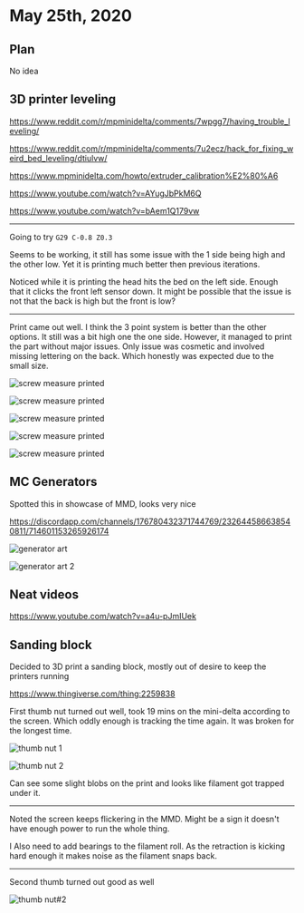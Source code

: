 # May 25th, 2020

## Plan

No idea

## 3D printer leveling

https://www.reddit.com/r/mpminidelta/comments/7wpgg7/having_trouble_leveling/

https://www.reddit.com/r/mpminidelta/comments/7u2ecz/hack_for_fixing_weird_bed_leveling/dtiulvw/

https://www.mpminidelta.com/howto/extruder_calibration%E2%80%A6

https://www.youtube.com/watch?v=AYugJbPkM6Q

https://www.youtube.com/watch?v=bAem1Q179vw

---

Going to try `G29 C-0.8 Z0.3`

Seems to be working, it still has some issue with the 1 side being high and the other low. Yet it is printing much better then previous iterations.

Noticed while it is printing the head hits the bed on the left side. Enough that it clicks the front left sensor down. It might be possible that the issue is not that the back is high but the front is low?

---

Print came out well. I think the 3 point system is better than the other options. It still was a bit high one the one side. However, it managed to print the part without major issues. Only issue was cosmetic and involved missing lettering on the back. Which honestly was expected due to the small size.

![screw measure printed](images/2020_05_25_17.57.47.jpg)

![screw measure printed](images/2020_05_25_17.57.50.jpg)

![screw measure printed](images/2020_05_25_18.03.31.jpg)

![screw measure printed](images/2020_05_25_18.10.57.jpg)

![screw measure printed](images/2020_05_25_18.55.32.jpg)

## MC Generators

Spotted this in showcase of MMD, looks very nice

https://discordapp.com/channels/176780432371744769/232644586638540811/714601153265926174

![generator art](images/2020_05_25_neatGeneratorArt.png)

![generator art 2](images/2020_05_25_neatGeneratorArt2.png)

## Neat videos

https://www.youtube.com/watch?v=a4u-pJmIUek

## Sanding block

Decided to 3D print a sanding block, mostly out of desire to keep the printers running

https://www.thingiverse.com/thing:2259838

First thumb nut turned out well, took 19 mins on the mini-delta according to the screen. Which oddly enough is tracking the time again. It was broken for the longest time.

![thumb nut 1](images/2020_05_25_21.30.52.jpg)

![thumb nut 2](images/2020_05_25_21.31.13.jpg)

Can see some slight blobs on the print and looks like filament got trapped under it.

---

Noted the screen keeps flickering in the MMD. Might be a sign it doesn't have enough power to run the whole thing.

I Also need to add bearings to the filament roll. As the retraction is kicking hard enough it makes noise as the filament snaps back.

---

Second thumb turned out good as well

![thumb nut#2](images/2020_05_25_21.55.33.jpg)